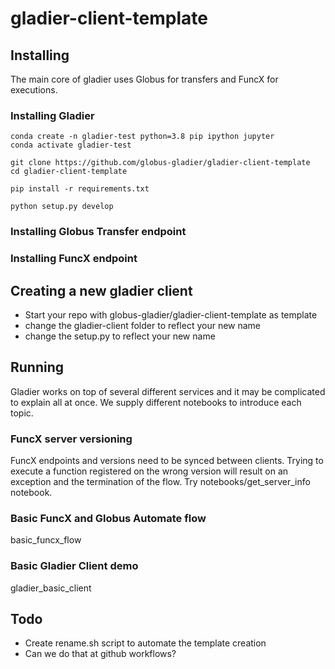 # gladier-client-template


## Installing

The main core of gladier uses Globus for transfers and FuncX for executions.

### Installing Gladier 

    conda create -n gladier-test python=3.8 pip ipython jupyter
    conda activate gladier-test

    git clone https://github.com/globus-gladier/gladier-client-template
    cd gladier-client-template
    
    pip install -r requirements.txt

    python setup.py develop

### Installing Globus Transfer endpoint

### Installing FuncX endpoint

## Creating a new gladier client

- Start your repo with globus-gladier/gladier-client-template as template
- change the gladier-client folder to reflect your new name
- change the setup.py to reflect your new name

## Running

Gladier works on top of several different services and it may be complicated to explain all at once.
We supply different notebooks to introduce each topic. 

### FuncX server versioning

FuncX endpoints and versions need to be synced between clients. Trying to execute a function registered on the wrong version will result on an exception and the termination of the flow.
Try notebooks/get_server_info notebook.

### Basic FuncX and Globus Automate flow 
basic_funcx_flow

### Basic Gladier Client demo
gladier_basic_client


## Todo 

- Create rename.sh script to automate the template creation
- Can we do that at github workflows?